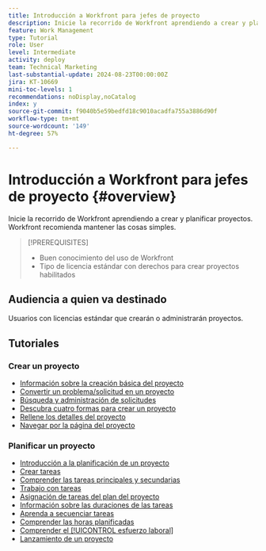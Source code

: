 ```yaml
---
title: Introducción a Workfront para jefes de proyecto
description: Inicie la recorrido de Workfront aprendiendo a crear y planificar proyectos. Workfront recomienda mantener las cosas simples.
feature: Work Management
type: Tutorial
role: User
level: Intermediate
activity: deploy
team: Technical Marketing
last-substantial-update: 2024-08-23T00:00:00Z
jira: KT-10669
mini-toc-levels: 1
recommendations: noDisplay,noCatalog
index: y
source-git-commit: f9040b5e59bedfd18c9010acadfa755a3886d90f
workflow-type: tm+mt
source-wordcount: '149'
ht-degree: 57%

---
```



# Introducción a Workfront para jefes de proyecto {#overview}

Inicie la recorrido de Workfront aprendiendo a crear y planificar proyectos. Workfront recomienda mantener las cosas simples.

>[!PREREQUISITES]
>
>* Buen conocimiento del uso de Workfront
>* Tipo de licencia estándar con derechos para crear proyectos habilitados


## Audiencia a quien va destinado

Usuarios con licencias estándar que crearán o administrarán proyectos.

## Tutoriales

### Crear un proyecto

* [Información sobre la creación básica del proyecto](/help/manage-work/projects/understand-basic-project-creation.md)
* [Convertir un problema/solicitud en un proyecto](/help/manage-work/issues-requests/create-a-project-from-a-request.md)
* [Búsqueda y administración de solicitudes](/help/manage-work/issues-requests/find-requests.md)
* [Descubra cuatro formas para crear un proyecto](/help/manage-work/projects/understand-other-ways-to-create-projects.md)
* [Rellene los detalles del proyecto](/help/manage-work/projects/fill-in-the-project-details.md)
* [Navegar por la página del proyecto](/help/manage-work/projects/navigate-the-project-page.md)


### Planificar un proyecto

* [Introducción a la planificación de un proyecto](/help/manage-work/projects/getting-started-plan-a-project.md)
* [Crear tareas](/help/manage-work/tasks/how-to-create-tasks.md)
* [Comprender las tareas principales y secundarias](/help/manage-work/tasks/understand-parent-child-tasks.md)
* [Trabajo con tareas](/help/manage-work/tasks/work-with-tasks.md)
* [Asignación de tareas del plan del proyecto](/help/manage-work/tasks/assign-tasks-from-the-project-plan.md)
* [Información sobre las duraciones de las tareas](/help/manage-work/tasks/understand-task-durations.md)
* [Aprenda a secuenciar tareas](/help/manage-work/tasks/learn-to-sequence-tasks.md)
* [Comprender las horas planificadas](/help/manage-work/tasks/understand-planned-hours.md)
* [Comprender el [!UICONTROL esfuerzo laboral]](/help/manage-work/tasks/understand-work-effort.md)
* [Lanzamiento de un proyecto](/help/manage-work/projects/take-a-project-live.md)

